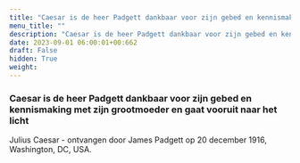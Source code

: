```yaml
---
title: "Caesar is de heer Padgett dankbaar voor zijn gebed en kennismaking met zijn grootmoeder en gaat vooruit naar het licht"
menu_title: ""
description: "Caesar is de heer Padgett dankbaar voor zijn gebed en kennismaking met zijn grootmoeder en gaat vooruit naar het licht"
date: 2023-09-01 06:00:01+00:662
draft: False
hidden: True
weight:
---
```

### Caesar is de heer Padgett dankbaar voor zijn gebed en kennismaking met zijn grootmoeder en gaat vooruit naar het licht

Julius Caesar - ontvangen door James Padgett op 20 december 1916, Washington, DC, USA.
